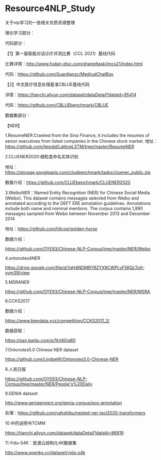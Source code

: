 # Resource4NLP_Study
关于nlp学习的一些相关优质资源整理

理论学习部分：



代码部分：

【1】第一届智能对话诊疗评测比赛（CCL 2021）基线代码

比赛详情：http://www.fudan-disc.com/sharedtask/imcs21/index.html

代码：https://github.com/Guardianzc/MedicalChatBox

【2】中文医疗信息处理基准CBLUE基线代码

详情：https://tianchi.aliyun.com/dataset/dataDetail?dataId=95414

代码：https://github.com/CBLUEbenchmark/CBLUE



数据集部分：

【NER】

1.ResumeNER:Crawled from the Sina Finance, it includes the resumes of senior executives from listed companies in the Chinese stock market. 
地址：https://github.com/jiesutd/LatticeLSTM/tree/master/ResumeNER

2.CLUENER2020:细粒度命名实体识别

地址：https://storage.googleapis.com/cluebenchmark/tasks/cluener_public.zip

数据介绍：https://github.com/CLUEbenchmark/CLUENER2020

3.WeiboNER：Named Entity Recognition (NER) for Chinese Social Media (Weibo). This dataset contains messages selected from Weibo and annotated according to the DEFT ERE annotation guidelines. Annotations include both name and nominal mentions. The corpus contains 1,890 messages sampled from Weibo between November 2013 and December 2014

地址：https://github.com/hltcoe/golden-horse

数据介绍：

https://github.com/OYE93/Chinese-NLP-Corpus/tree/master/NER/Weibo

4.ontonotes4NER

https://drive.google.com/file/d/1qH4NDMRYRZYX9CWPLyF5KQLTpX-vvm39/view

5.MSRANER

https://github.com/OYE93/Chinese-NLP-Corpus/tree/master/NER/MSRA

6.CCKS2017

数据介绍：

https://www.biendata.xyz/competition/CCKS2017_2/

数据获取：

https://pan.baidu.com/s/1kVADq9D

7.Ontonotes5.0 Chinese NER dataset

https://github.com/LindgeW/Ontonotes5.0-Chinese-NER

8.人民日报

https://github.com/OYE93/Chinese-NLP-Corpus/tree/master/NER/People's%20Daily

9.GENIA dataset

http://www.geniaproject.org/genia-corpus/pos-annotation

处理：https://github.com/yahshibu/nested-ner-tacl2020-transformers

10.中药说明书TCMM

https://tianchi.aliyun.com/dataset/dataDetail?dataId=86819


11.Yidu-S4K：医渡云结构化4K数据集

http://www.openkg.cn/dataset/yidu-s4k
